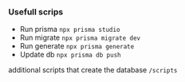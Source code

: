 ### Usefull scrips

- Run prisma `npx prisma studio`
- Run migrate `npx prisma migrate dev`
- Run generate `npx prisma generate`
- Update db `npx prisma db push`

additional scripts that create the database `/scripts`

